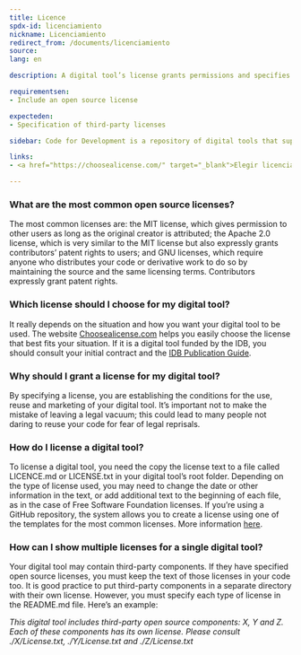 ```yaml
---
title: Licence
spdx-id: licenciamiento
nickname: Licenciamiento
redirect_from: /documents/licenciamiento
source: 
lang: en

description: A digital tool’s license grants permissions and specifies the conditions under which the digital tool can be used, reused and adapted. Below, we explain how to license an open source repository.

requirementsen:
- Include an open source license

expecteden:
- Specification of third-party licenses

sidebar: Code for Development is a repository of digital tools that support development goals.Code for Development is a repository aimed at gathering digital tools with great potential to support development goals in one place and promoting them. A technical evaluation of the tool allows for identification of the code’s weak points so that they can be cleaned up.

links:
- <a href="https://choosealicense.com/" target="_blank">Elegir licencia</a>

---
```



### What are the most common open source licenses?

The most common licenses are: the MIT license, which gives permission to other users as long as the original creator is attributed; the Apache 2.0 license, which is very similar to the MIT license but also expressly grants contributors’ patent rights to users; and GNU licenses, which require anyone who distributes your code or derivative work to do so by maintaining the source and the same licensing terms. Contributors expressly grant patent rights.

### Which license should I choose for my digital tool?

It really depends on the situation and how you want your digital tool to be used. The website [Choosealicense.com](https://choosealicense.com/) helps you easily choose the license that best fits your situation. If it is a digital tool funded by the IDB, you should consult your initial contract and the [IDB Publication Guide](https://el-bid.github.io/guia-de-publicacion/documents/pages/en/guia/).

### Why should I grant a license for my digital tool?

By specifying a license, you are establishing the conditions for the use, reuse and marketing of your digital tool. It’s important not to make the mistake of leaving a legal vacuum; this could lead to many people not daring to reuse your code for fear of legal reprisals.

### How do I license a digital tool?

To license a digital tool, you need the copy the license text to a file called LICENCE.md or LICENSE.txt in your digital tool’s root folder.
Depending on the type of license used, you may need to change the date or other information in the text, or add additional text to the beginning of each file, as in the case of Free Software Foundation licenses.
If you’re using a GitHub repository, the system allows you to create a license using one of the templates for the most common licenses. More information [here](https://help.github.com/articles/adding-a-license-to-a-repository/).

### How can I show multiple licenses for a single digital tool?

Your digital tool may contain third-party components. If they have specified open source licenses, you must keep the text of those licenses in your code too. It is good practice to put third-party components in a separate directory with their own license. However, you must specify each type of license in the README.md file. Here’s an example:

*This digital tool includes third-party open source components: X, Y and Z. Each of these components has its own license. Please consult ./X/License.txt, ./Y/License.txt and ./Z/License.txt*

<style> .ocultar_breadcrumb_espanol{ display:none; } .ocultar_home_espanol{ display:none; } </style>
